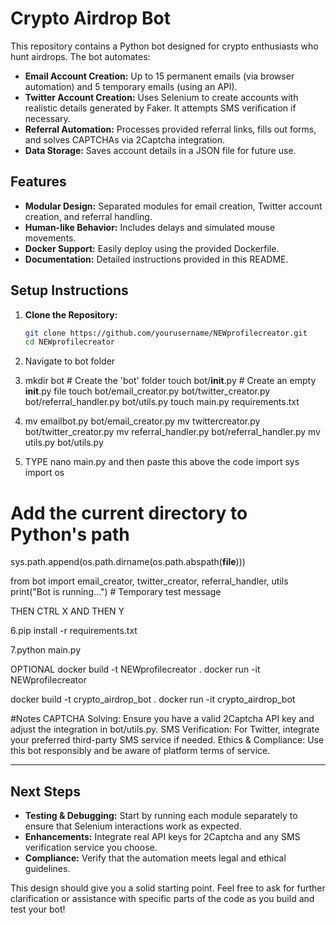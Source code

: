 # Crypto Airdrop Bot

This repository contains a Python bot designed for crypto enthusiasts who hunt airdrops. The bot automates:
- **Email Account Creation:** Up to 15 permanent emails (via browser automation) and 5 temporary emails (using an API).
- **Twitter Account Creation:** Uses Selenium to create accounts with realistic details generated by Faker. It attempts SMS verification if necessary.
- **Referral Automation:** Processes provided referral links, fills out forms, and solves CAPTCHAs via 2Captcha integration.
- **Data Storage:** Saves account details in a JSON file for future use.

## Features
- **Modular Design:** Separated modules for email creation, Twitter account creation, and referral handling.
- **Human-like Behavior:** Includes delays and simulated mouse movements.
- **Docker Support:** Easily deploy using the provided Dockerfile.
- **Documentation:** Detailed instructions provided in this README.

## Setup Instructions
1. **Clone the Repository:**
   ```bash
   git clone https://github.com/yourusername/NEWprofilecreator.git
   cd NEWprofilecreator
2. Navigate to bot folder
3. mkdir bot  # Create the 'bot' folder
touch bot/__init__.py  # Create an empty __init__.py file
touch bot/email_creator.py bot/twitter_creator.py bot/referral_handler.py bot/utils.py
touch main.py requirements.txt

4. mv emailbot.py bot/email_creator.py
mv twittercreator.py bot/twitter_creator.py
mv referral_handler.py bot/referral_handler.py
mv utils.py bot/utils.py

5. TYPE  nano main.py and then paste this above the code
 import sys
import os

# Add the current directory to Python's path
sys.path.append(os.path.dirname(os.path.abspath(__file__)))

from bot import email_creator, twitter_creator, referral_handler, utils
print("Bot is running...")  # Temporary test message

THEN CTRL X AND THEN Y


6.pip install -r requirements.txt






7.python main.py




OPTIONAL
docker build -t NEWprofilecreator .
docker run -it NEWprofilecreator

docker build -t crypto_airdrop_bot .
docker run -it crypto_airdrop_bot


#Notes
CAPTCHA Solving: Ensure you have a valid 2Captcha API key and adjust the integration in bot/utils.py.
SMS Verification: For Twitter, integrate your preferred third-party SMS service if needed.
Ethics & Compliance: Use this bot responsibly and be aware of platform terms of service.





---

## **Next Steps**

- **Testing & Debugging:** Start by running each module separately to ensure that Selenium interactions work as expected.  
- **Enhancements:** Integrate real API keys for 2Captcha and any SMS verification service you choose.  
- **Compliance:** Verify that the automation meets legal and ethical guidelines.

This design should give you a solid starting point. Feel free to ask for further clarification or assistance with specific parts of the code as you build and test your bot!







